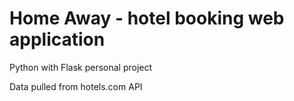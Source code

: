 # Home Away - hotel booking web application

Python with Flask personal project

Data pulled from hotels.com API
